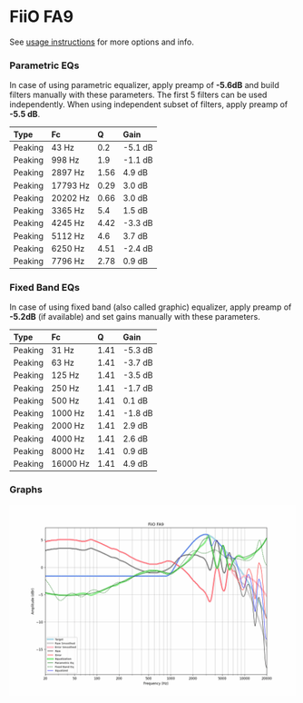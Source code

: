 # FiiO FA9
See [usage instructions](https://github.com/jaakkopasanen/AutoEq#usage) for more options and info.

### Parametric EQs
In case of using parametric equalizer, apply preamp of **-5.6dB** and build filters manually
with these parameters. The first 5 filters can be used independently.
When using independent subset of filters, apply preamp of **-5.5 dB**.

| Type    | Fc       |    Q | Gain    |
|:--------|:---------|:-----|:--------|
| Peaking | 43 Hz    | 0.2  | -5.1 dB |
| Peaking | 998 Hz   | 1.9  | -1.1 dB |
| Peaking | 2897 Hz  | 1.56 | 4.9 dB  |
| Peaking | 17793 Hz | 0.29 | 3.0 dB  |
| Peaking | 20202 Hz | 0.66 | 3.0 dB  |
| Peaking | 3365 Hz  | 5.4  | 1.5 dB  |
| Peaking | 4245 Hz  | 4.42 | -3.3 dB |
| Peaking | 5112 Hz  | 4.6  | 3.7 dB  |
| Peaking | 6250 Hz  | 4.51 | -2.4 dB |
| Peaking | 7796 Hz  | 2.78 | 0.9 dB  |

### Fixed Band EQs
In case of using fixed band (also called graphic) equalizer, apply preamp of **-5.2dB**
(if available) and set gains manually with these parameters.

| Type    | Fc       |    Q | Gain    |
|:--------|:---------|:-----|:--------|
| Peaking | 31 Hz    | 1.41 | -5.3 dB |
| Peaking | 63 Hz    | 1.41 | -3.7 dB |
| Peaking | 125 Hz   | 1.41 | -3.5 dB |
| Peaking | 250 Hz   | 1.41 | -1.7 dB |
| Peaking | 500 Hz   | 1.41 | 0.1 dB  |
| Peaking | 1000 Hz  | 1.41 | -1.8 dB |
| Peaking | 2000 Hz  | 1.41 | 2.9 dB  |
| Peaking | 4000 Hz  | 1.41 | 2.6 dB  |
| Peaking | 8000 Hz  | 1.41 | 0.9 dB  |
| Peaking | 16000 Hz | 1.41 | 4.9 dB  |

### Graphs
![](./FiiO%20FA9.png)